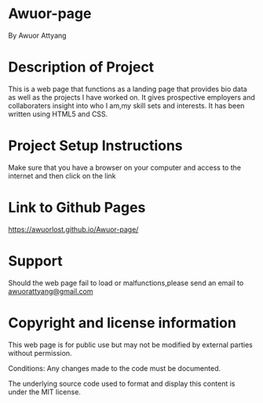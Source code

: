 # Awuor-page
By Awuor Attyang
# Description of Project
This is a web page that functions as a landing page that provides bio data as well as the projects I have worked on. It gives prospective employers and collaboraters insight into who I am,my skill sets and interests. It has been written using HTML5 and CSS.
# Project Setup Instructions
Make sure that you have a browser on your computer and access to the internet and then click on the link
# Link to Github Pages
 https://awuorlost.github.io/Awuor-page/
# Support
Should the web page fail to load or malfunctions,please send an email to awuorattyang@gmail.com
# Copyright and license information
This web page is for public use but may not be modified by external parties without permission. 

Conditions:
Any changes made to the code must
be documented.

The underlying source code used to format and display this content is under the MIT license.

